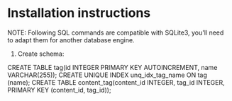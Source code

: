 Installation instructions
=========================

NOTE: Following SQL commands are compatible with SQLite3, you'll need to adapt them for another database engine.

1. Create schema:

CREATE TABLE tag(id INTEGER PRIMARY KEY AUTOINCREMENT, name VARCHAR(255));
CREATE UNIQUE INDEX unq_idx_tag_name ON tag (name);
CREATE TABLE content_tag(content_id INTEGER, tag_id INTEGER, PRIMARY KEY (content_id, tag_id));